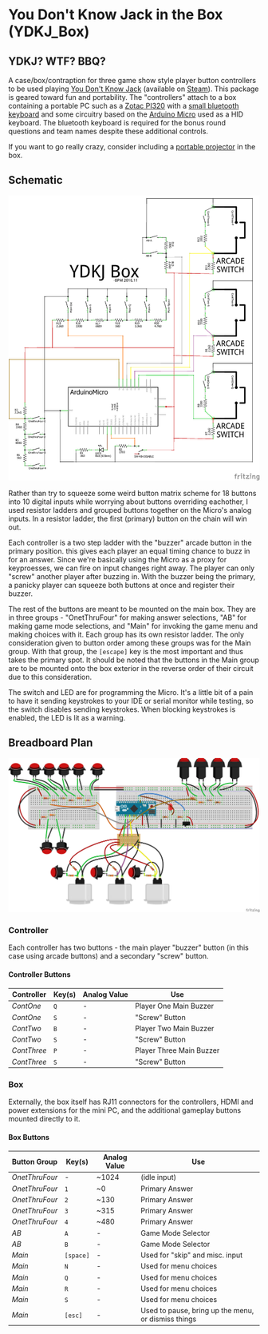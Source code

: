 # You Don't Know Jack in the Box (YDKJ_Box)

## YDKJ? WTF? BBQ?

A case/box/contraption for three game show style player button controllers to be used playing [You Don't Know Jack](https://en.wikipedia.org/wiki/You_Don%27t_Know_Jack_\(video_game_series\)) (available on [Steam](http://store.steampowered.com/sub/33692/)). This package is geared toward fun and portability. The "controllers" attach to a box containing a portable PC such as a [Zotac PI320](https://www.zotac.com/us/product/mini_pcs/pi320) with a [small bluetooth keyboard](http://www.centralcomputers.com/p-383937-comkia-mobikeys-b405-bluetooth-keyboardwith-touchpadproduct.aspx) and some circuitry based on the [Arduino Micro](https://www.arduino.cc/en/Main/ArduinoBoardMicro) used as a HID keyboard. The bluetooth keyboard is required for the bonus round questions and team names despite these additional controls.

If you want to go really crazy, consider including a [portable projector](https://rif6.com/product/cube/) in the box.

## Schematic

![Schematic](circuit_plan_schem.png?raw=true "Schematic")

Rather than try to squeeze some weird button matrix scheme for 18 buttons into 10 digital inputs while worrying about buttons overriding eachother, I used resistor ladders and grouped buttons together on the Micro's analog inputs. In a resistor ladder, the first (primary) button on the chain will win out.

Each controller is a two step ladder with the "buzzer" arcade button in the primary position. this gives each player an equal timing chance to buzz in for an answer. Since we're basically using the Micro as a proxy for keyproesses, we can fire on input changes right away. The player can only "screw" another player after buzzing in. With the buzzer being the primary, a panicky player can squeeze both buttons at once and register their buzzer.

The rest of the buttons are meant to be mounted on the main box. They are in three groups - "OnetThruFour" for making answer selections, "AB" for making game mode selections, and "Main" for invoking the game menu and making choices with it. Each group has its own resistor ladder. The only consideration given to button order among these groups was for the Main group. With that group, the `[escape]` key is the most important and thus takes the primary spot. It should be noted that the buttons in the Main group are to be mounted onto the box exterior in the reverse order of their circuit due to this consideration.

The switch and LED are for programming the Micro. It's a little bit of a pain to have it sending keystrokes to your IDE or serial monitor while testing, so the switch disables sending keystrokes. When blocking keystrokes is enabled, the LED is lit as a warning.

## Breadboard Plan

![Breadboard Plan](circuit_plan_bb.png?raw=true "Breadboard Plan")

### Controller

Each controller has two buttons - the main  player "buzzer" button (in this case using arcade buttons) and a secondary "screw" button.

#### Controller Buttons

|Controller|Key(s)|Analog Value|Use|
|----|----|----|----|
|*ContOne*|`Q`|-|Player One Main Buzzer|
|*ContOne*|`S`|-|"Screw" Button|
|*ContTwo*|`B`|-|Player Two Main Buzzer|
|*ContTwo*|`S`|-|"Screw" Button|
|*ContThree*|`P`|-|Player Three Main Buzzer|
|*ContThree*|`S`|-|"Screw" Button|

### Box

Externally, the box itself has RJ11 connectors for the controllers, HDMI and power extensions for the mini PC, and the additional gameplay buttons mounted directly to it.

#### Box Buttons

|Button Group|Key(s)|Analog Value|Use|
|----|----|----|----|
|*OnetThruFour*|-|~1024|(idle input)|
|*OnetThruFour*|`1`|~0|Primary Answer|
|*OnetThruFour*|`2`|~130|Primary Answer|
|*OnetThruFour*|`3`|~315|Primary Answer|
|*OnetThruFour*|`4`|~480|Primary Answer|
|*AB*|`A`|-|Game Mode Selector|
|*AB*|`B`|-|Game Mode Selector|
|*Main*|`[space]`|-|Used for "skip" and misc. input|
|*Main*|`N`|-|Used for menu choices|
|*Main*|`Q`|-|Used for menu choices|
|*Main*|`R`|-|Used for menu choices|
|*Main*|`S`|-|Used for menu choices|
|*Main*|`[esc]`|-|Used to pause, bring up the menu, or dismiss things|
